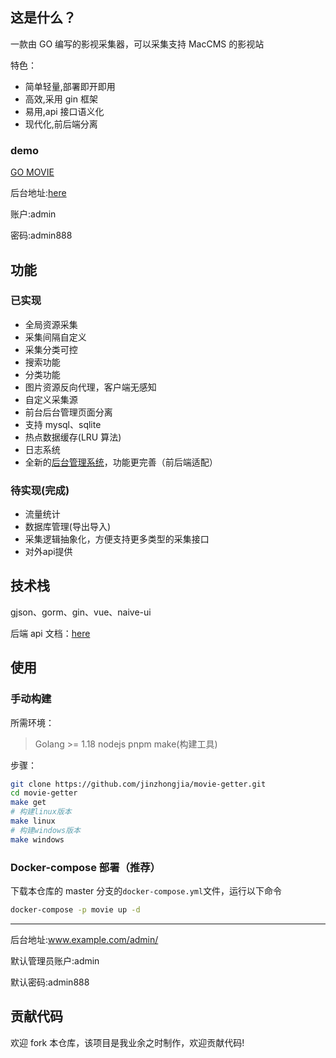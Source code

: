 ## 这是什么？

一款由 GO 编写的影视采集器，可以采集支持 MacCMS 的影视站

特色：

- 简单轻量,部署即开即用
- 高效,采用 gin 框架
- 易用,api 接口语义化
- 现代化,前后端分离

### demo

[GO MOVIE](http://movie.demo.nvimer.org/)

后台地址:[here](http://movie.demo.nvimer.org/admin)

账户:admin

密码:admin888

## 功能

### 已实现

- 全局资源采集
- 采集间隔自定义
- 采集分类可控
- 搜索功能
- 分类功能
- 图片资源反向代理，客户端无感知
- 自定义采集源
- 前台后台管理页面分离
- 支持 mysql、sqlite
- 热点数据缓存(LRU 算法)
- 日志系统
- 全新的[后台管理系统](https://github.com/jinzhongjia/newMovieAdmin)，功能更完善（前后端适配）

### 待实现(完成)

- 流量统计
- 数据库管理(导出导入)
- 采集逻辑抽象化，方便支持更多类型的采集接口
- 对外api提供

## 技术栈

gjson、gorm、gin、vue、naive-ui

后端 api 文档：[here](https://console-docs.apipost.cn/preview/ec88e3cf21948a37/480c3d77eff01465)

## 使用

### 手动构建

所需环境：

> Golang >= 1.18
> nodejs
> pnpm
> make(构建工具)

步骤：

```sh
git clone https://github.com/jinzhongjia/movie-getter.git
cd movie-getter
make get
# 构建linux版本
make linux
# 构建windows版本
make windows
```

### Docker-compose 部署（推荐）

下载本仓库的 master 分支的`docker-compose.yml`文件，运行以下命令

```bash
docker-compose -p movie up -d
```

---

后台地址:www.example.com/admin/

默认管理员账户:admin

默认密码:admin888

## 贡献代码

欢迎 fork 本仓库，该项目是我业余之时制作，欢迎贡献代码!
